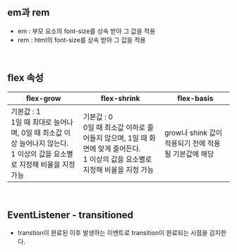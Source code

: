 ## em과 rem

- em : 부모 요소의 font-size를 상속 받아 그 값을 적용
- rem : html의 font-size를 상속 받아 그 값을 적용

<br>

## flex 속성

| flex-grow                                                    | flex-shrink                                                  | flex-basis                                           |
| ------------------------------------------------------------ | ------------------------------------------------------------ | ---------------------------------------------------- |
| 기본값 : 1<br>1일 때 최대로 늘어나며, 0일 때 최소값 이상 늘어나지 않는다.<br/>1 이상의 값을 요소별로 지정해 비율을 지정 가능 | 기본값 : 0<br/>0일 때 최소값 이하로 줄어들지 않으며, 1일 때 화면에 맞게 줄어든다.<br/>1 이상의 값을 요소별로 지정해 비율을 지정 가능 | grow나 shink 값이 적용되기 전에 적용될 기본값에 해당 |

<br>

## EventListener - transitioned

- transtion이 완료된 이후 발생하는 이벤트로 transition이 완료되는 시점을 감지한다.

<br>
